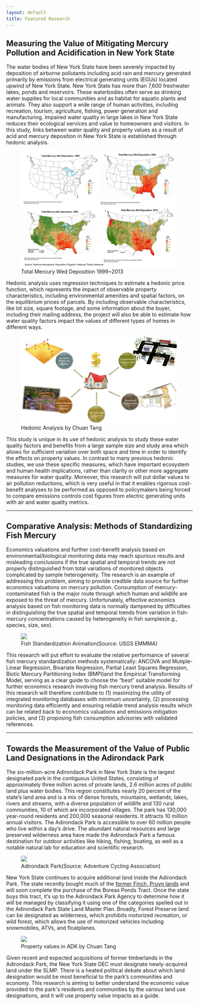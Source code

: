 ```yaml
---
layout: default
title: Featured Research
---
```


## Measuring the Value of Mitigating Mercury Pollution and Acidification in New York State

The water bodies of New York State have been severely impacted by deposition of airborne pollutants including acid rain and mercury generated primarily by emissions from electrical generating units (EGUs) located upwind of New York State. New York State has more than 7,600 freshwater lakes, ponds and reservoirs. These waterbodies often serve as drinking water supplies for local communities and as habitat for aquatic plants and animals. They also support a wide range of human activities, including recreation, tourism, agriculture, fishing, power generation and manufacturing. Impaired water quality in large lakes in New York State reduces their ecological services and value to homeowners and visitors. In this study, links between water quality and property values as a result of acid and mercury deposition in New York State is established through hedonic analysis. 

<figure>
	<a href="/assets/img/mercury.jpg"><img src="/assets/img/mercury.jpg"></a><figcaption>Total Mercury Wed Deposition 1999~2013 </figcaption>
</figure>

Hedonic analysis uses regression techniques to estimate a hedonic price function, which represents the impact of observable property characteristics, including environmental amenities and spatial factors, on the equilibrium prices of parcels. By including observable characteristics, like lot size, square footage, and some information about the buyer, including their mailing address, the project will also be able to estimate how water quality factors impact the values of different types of homes in different ways.

<figure>
	<a href="/assets/img/hedonic.jpg"><img src="/assets/img/hedonic.jpg"></a><figcaption>Hedonic Analysis   by Chuan Tang</figcaption>
</figure>

This study is unique in its use of hedonic analysis to study these water quality factors and benefits from a large sample size and study area which allows for sufficient variation over both space and time in order to identify the effects on property values. In contrast to many previous hedonic studies, we use these specific measures, which have important ecosystem and human health implications, rather than clarity or other more aggregate measures for water quality. Moreover, this research will put dollar values to air pollution reductions, which is very useful in that it enables rigorous cost-benefit analyses to be performed as opposed to policymakers being forced to compare emissions controls cost figures from electric generating units with air and water quality metrics. 

-------------------------------------------------------------------------

## Comparative Analysis: Methods of Standardizing Fish Mercury

Economics valuations and further cost-benefit analysis based on environmental/biological monitoring data may reach spurious results and misleading conclusions if the true spatial and temporal trends are not properly distinguished from total variations of monitored objects complicated by sample heterogeneity. The research is an example of addressing this problem, aiming to provide credible data source for further economics valuations on mercury pollution. Consumption of mercury-contaminated fish is the major route through which human and wildlife are exposed to the threat of mercury. Unfortunately, effective economics analysis based on fish monitoring data is normally dampened by difficulties in distinguishing the true spatial and temporal trends from variation in fish-mercury concentrations caused by heterogeneity in fish samples(e.g., species, size, sex). 

<figure>
	<a href="http://emmma.usgs.gov/images/fish_animation.gif"><img src="http://emmma.usgs.gov/images/fish_animation.gif"></a><figcaption>Fish Standardization Animation(Source: USGS EMMMA)</figcaption>
</figure>

This research will put effort to evaluate the relative performance of several fish mercury standardization methods systematically: ANCOVA and Mutiple-Linear Regression, Bivariate Regression, Partial Least Squares Regression, Biotic Mercury Partitioning Index (BMPI)and the Empirical Transforming Model, serving as a clear guide to choose the “best” suitable model for further economics research involving fish mercury trend analysis. Results of this research will therefore contribute to (1) maximizing the utility of integrated monitoring databases with minimum uncertainty, (2) processing monitoring data efficiently and ensuring reliable trend analysis results which can be related back to economics valuations and emissions mitigation policies, and (3) proposing fish consumption advisories with validated references.



-------------------------------------------------------------------------

## Towards the Measurement of the Value of Public Land Designations in the Adirondack Park

The six-million-acre Adirondack Park in New York State is the largest designated park in the contiguous United States, consisting of approximately three million acres of private lands, 2.6 million acres of public land plus water bodies. This region constitutes nearly 20 percent of the state’s land area and is a mix of dense forests, mountains, wetlands, lakes, rivers and streams, with a diverse population of wildlife and 130 rural communities, 10 of which are incorporated villages. The park has 130,000 year-round residents and 200,000 seasonal residents. It attracts 10 million annual visitors. The Adirondack Park is accessible to over 60 million people who live within a day’s drive. The abundant natural resources and large preserved wilderness area have made the Adirondack Park a famous destination for outdoor activities like hiking, fishing, boating, as well as a notable natural lab for education and scientific research. 

<figure>
	<a href="https://www.adventurecycling.org/default/assets/Image/Routes_Maps/Route_Photos/Adirondack_Park_Loop_DennisCoello.jpg"><img src="https://www.adventurecycling.org/default/assets/Image/Routes_Maps/Route_Photos/Adirondack_Park_Loop_DennisCoello.jpg"></a><figcaption>Adirondack Park(Source: Adventure Cycling Association)</figcaption>
</figure>

New York State continues to acquire additional land inside the Adirondack Park. The state recently bought much of the [former Finch, Pruyn lands](http://www.dec.ny.gov/lands/42077.html) and will soon complete the purchase of the Boreas Ponds Tract. Once the state buys this tract, it’s up to the Adirondack Park Agency to determine how it will be managed by classifying it using one of the categories spelled out in the Adirondack Park State Land Master Plan. Broadly, Forest Preserve land can be designated as wilderness, which prohibits motorized recreation, or wild forest, which allows the use of motorized vehicles including snowmobiles, ATVs, and floatplanes. 

<figure>
	<a href="/assets/img/ADK_transaction.jpg"><img src="/assets/img/ADK_transaction.jpg"></a><figcaption>Property values in ADK   by Chuan Tang</figcaption>
</figure>

Given recent and expected acquisitions of former timberlands in the Adirondack Park, the New York State DEC must designate newly-acquired land under the SLMP. There is a heated political debate about which land designation would be most beneficial to the park’s communities and economy. This research is aiming to better understand the economic value provided to the park's residents and communities by the various land use designations, and it will use property value impacts as a guide. 